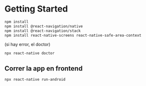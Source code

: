 # Getting Started
```bash
npm install
npm install @react-navigation/native
npm install @react-navigation/stack
npm install react-native-screens react-native-safe-area-context
```
(si hay error, el doctor)
```bash
npx react-native doctor
```
## Correr la app en frontend
```bash
npx react-native run-android
```
